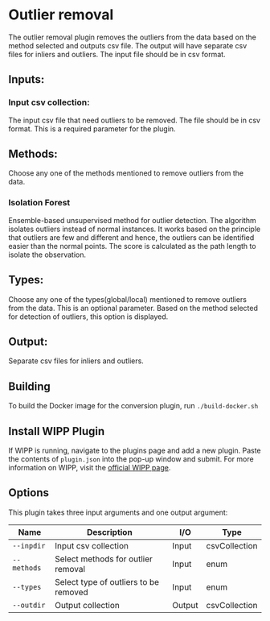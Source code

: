﻿# Outlier removal
The outlier removal plugin removes the outliers from the data based on the method selected and outputs csv file. The output will have separate csv files for inliers and outliers. The input file should be in csv format.

## Inputs:
### Input csv collection:
The input csv file that need outliers to be removed. The file should be in csv format. This is a required parameter for the plugin.

## Methods:
Choose any one of the methods mentioned to remove outliers from the data.

### Isolation Forest
Ensemble-based unsupervised method for outlier detection. The algorithm isolates outliers instead of normal instances. It works based on the principle that outliers are few and different and hence, the outliers can be identified easier than the normal points. The score is calculated as the path length to isolate the observation.

## Types:
Choose any one of the types(global/local) mentioned to remove outliers from the data. This is an optional parameter. Based on the method selected for detection of outliers, this option is displayed.

## Output:
Separate csv files for inliers and outliers.

## Building

To build the Docker image for the conversion plugin, run
`./build-docker.sh`

## Install WIPP Plugin

If WIPP is running, navigate to the plugins page and add a new plugin. Paste the contents of `plugin.json` into the pop-up window and submit.
For more information on WIPP, visit the [official WIPP page](https://isg.nist.gov/deepzoomweb/software/wipp).

## Options

This plugin takes three input arguments and one output argument:

| Name                   | Description             | I/O    | Type   |
|------------------------|-------------------------|--------|--------|
| `--inpdir` | Input csv collection| Input | csvCollection |
| `--methods` | Select methods for outlier removal | Input | enum|
| `--types` | Select type of outliers to be removed| Input | enum|
| `--outdir` | Output collection | Output | csvCollection |